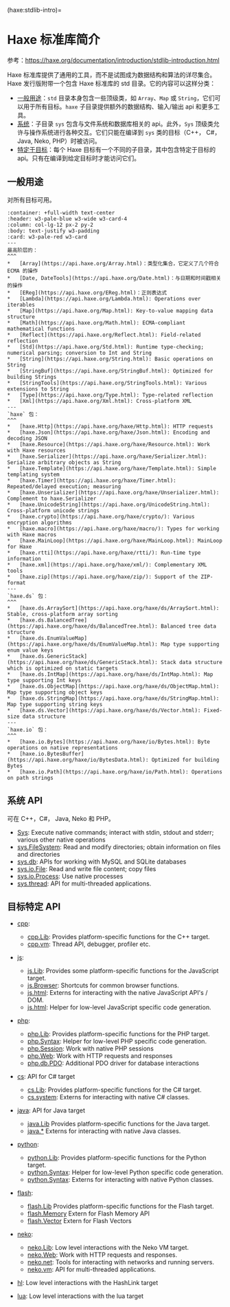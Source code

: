 (haxe:stdlib-intro)=
# Haxe 标准库简介

参考：https://haxe.org/documentation/introduction/stdlib-introduction.html

Haxe 标准库提供了通用的工具，而不是试图成为数据结构和算法的详尽集合。Haxe 发行版附带一个包含 Haxe 标准库的 std 目录。它的内容可以这样分类：

- [一般用途](https://haxe.org/documentation/introduction/stdlib-introduction.html#general-purpose-api)：`std` 目录本身包含一些顶级类，如 `Array`、`Map` 或 `String`，它们可以用于所有目标。`haxe` 子目录提供额外的数据结构、输入/输出 api 和更多工具。
- [系统](https://haxe.org/documentation/introduction/stdlib-introduction.html#sys-api)：子目录 `sys` 包含与文件系统和数据库相关的 api。此外，`Sys` 顶级类允许与操作系统进行各种交互。它们只能在编译到 `sys` 类的目标（C++， C#， Java, Neko, PHP）时被访问。
- [特定于目标](https://haxe.org/documentation/introduction/stdlib-introduction.html#target-apis)：每个 Haxe 目标有一个不同的子目录，其中包含特定于目标的 api。只有在编译到给定目标时才能访问它们。

## 一般用途

对所有目标可用。

````{panels}
:container: +full-width text-center
:header: w3-pale-blue w3-wide w3-card-4 
:column: col-lg-12 px-2 py-2
:body: text-justify w3-padding
:card: w3-pale-red w3-card
---
最高阶层的：
^^^
*   [Array](https://api.haxe.org/Array.html)：类型化集合，它定义了几个符合 ECMA 的操作
*   [Date, DateTools](https://api.haxe.org/Date.html)：与日期和时间戳相关的操作
*   [EReg](https://api.haxe.org/EReg.html)：正则表达式
*   [Lambda](https://api.haxe.org/Lambda.html): Operations over iterables
*   [Map](https://api.haxe.org/Map.html): Key-to-value mapping data structure
*   [Math](https://api.haxe.org/Math.html): ECMA-compliant mathematical functions
*   [Reflect](https://api.haxe.org/Reflect.html): Field-related reflection
*   [Std](https://api.haxe.org/Std.html): Runtime type-checking; numerical parsing; conversion to Int and String
*   [String](https://api.haxe.org/String.html): Basic operations on String
*   [StringBuf](https://api.haxe.org/StringBuf.html): Optimized for building Strings
*   [StringTools](https://api.haxe.org/StringTools.html): Various extensions to String
*   [Type](https://api.haxe.org/Type.html): Type-related reflection
*   [Xml](https://api.haxe.org/Xml.html): Cross-platform XML
---
`haxe` 包：
^^^
*   [haxe.Http](https://api.haxe.org/haxe/Http.html): HTTP requests
*   [haxe.Json](https://api.haxe.org/haxe/Json.html): Encoding and decoding JSON
*   [haxe.Resource](https://api.haxe.org/haxe/Resource.html): Work with Haxe resources
*   [haxe.Serializer](https://api.haxe.org/haxe/Serializer.html): Serialize arbitrary objects as String
*   [haxe.Template](https://api.haxe.org/haxe/Template.html): Simple templating system
*   [haxe.Timer](https://api.haxe.org/haxe/Timer.html): Repeated/delayed execution; measuring
*   [haxe.Unserializer](https://api.haxe.org/haxe/Unserializer.html): Complement to haxe.Serializer
*   [haxe.UnicodeString](https://api.haxe.org/UnicodeString.html): Cross-platform unicode strings
*   [haxe.crypto](https://api.haxe.org/haxe/crypto/): Various encryption algorithms
*   [haxe.macro](https://api.haxe.org/haxe/macro/): Types for working with Haxe macros
*   [haxe.MainLoop](https://api.haxe.org/haxe/MainLoop.html): MainLoop for Haxe
*   [haxe.rtti](https://api.haxe.org/haxe/rtti/): Run-time type information
*   [haxe.xml](https://api.haxe.org/haxe/xml/): Complementary XML tools
*   [haxe.zip](https://api.haxe.org/haxe/zip/): Support of the ZIP-format
---
`haxe.ds` 包：
^^^
*   [haxe.ds.ArraySort](https://api.haxe.org/haxe/ds/ArraySort.html): Stable, cross-platform array sorting
*   [haxe.ds.BalancedTree](https://api.haxe.org/haxe/ds/BalancedTree.html): Balanced tree data structure
*   [haxe.ds.EnumValueMap](https://api.haxe.org/haxe/ds/EnumValueMap.html): Map type supporting enum value keys
*   [haxe.ds.GenericStack](https://api.haxe.org/haxe/ds/GenericStack.html): Stack data structure which is optimized on static targets
*   [haxe.ds.IntMap](https://api.haxe.org/haxe/ds/IntMap.html): Map type supporting Int keys
*   [haxe.ds.ObjectMap](https://api.haxe.org/haxe/ds/ObjectMap.html): Map type supporting object keys
*   [haxe.ds.StringMap](https://api.haxe.org/haxe/ds/StringMap.html): Map type supporting string keys
*   [haxe.ds.Vector](https://api.haxe.org/haxe/ds/Vector.html): Fixed-size data structure
---
`haxe.io` 包：
^^^
*   [haxe.io.Bytes](https://api.haxe.org/haxe/io/Bytes.html): Byte operations on native representations
*   [haxe.io.BytesBuffer](https://api.haxe.org/haxe/io/BytesData.html): Optimized for building Bytes
*   [haxe.io.Path](https://api.haxe.org/haxe/io/Path.html): Operations on path strings
````

## 系统 API

可在 C++，C#， Java, Neko 和 PHP。

*   [Sys](https://api.haxe.org/Sys.html): Execute native commands; interact with stdin, stdout and stderr; various other native operations
*   [sys.FileSystem](https://api.haxe.org/sys/FileSystem.html): Read and modify directories; obtain information on files and directories
*   [sys.db](https://api.haxe.org/sys/db/): APIs for working with MySQL and SQLite databases
*   [sys.io.File](https://api.haxe.org/sys/io/File.html): Read and write file content; copy files
*   [sys.io.Process](https://api.haxe.org/sys/io/Process.html): Use native processes
*   [sys.thread](https://api.haxe.org/sys/thread/): API for multi-threaded applications.

## 目标特定 API

*   [cpp](https://api.haxe.org/cpp/):

    *   [cpp.Lib](https://api.haxe.org/cpp/Lib.html): Provides platform-specific functions for the C++ target.
    *   [cpp.vm](https://api.haxe.org/cpp/vm/): Thread API, debugger, profiler etc.
*   [js](https://api.haxe.org/js/):

    *   [js.Lib](https://api.haxe.org/js/Lib.html): Provides some platform-specific functions for the JavaScript target.
    *   [js.Browser](https://api.haxe.org/js/Browser.html): Shortcuts for common browser functions.
    *   [js.html](https://api.haxe.org/js/html/): Externs for interacting with the native JavaScript API's / DOM.
    *   [js.html](https://api.haxe.org/js/Syntax.html): Helper for low-level JavaScript specific code generation.
*   [php](https://api.haxe.org/php/):

    *   [php.Lib](https://api.haxe.org/php/Lib.html): Provides platform-specific functions for the PHP target.
    *   [php.Syntax](https://api.haxe.org/php/Syntax.html): Helper for low-level PHP specific code generation.
    *   [php.Session](https://api.haxe.org/php/Session.html): Work with native PHP sessions
    *   [php.Web](https://api.haxe.org/php/Web.html): Work with HTTP requests and responses
    *   [php.db.PDO](https://api.haxe.org/php/db/PDO.html): Additional PDO driver for database interactions
*   [cs](https://api.haxe.org/cs/): API for C# target

    *   [cs.Lib](https://api.haxe.org/cs/Lib.html): Provides platform-specific functions for the C# target.
    *   [cs.system](https://api.haxe.org/cs/system/): Externs for interacting with native C# classes.
*   [java](https://api.haxe.org/java/): API for Java target

    *   [java.Lib](https://api.haxe.org/java/Lib.html) Provides platform-specific functions for the Java target.
    *   [java.*](https://api.haxe.org/java/) Externs for interacting with native Java classes.
*   [python](https://api.haxe.org/python/):

    *   [python.Lib](https://api.haxe.org/python/Lib.html): Provides platform-specific functions for the Python target.
    *   [python.Syntax](https://api.haxe.org/python/Syntax.html): Helper for low-level Python specific code generation.
    *   [python.Syntax](https://api.haxe.org/python/lib/): Externs for interacting with native Python classes.
*   [flash](https://api.haxe.org/flash/):

    *   [flash.Lib](https://api.haxe.org/flash/Lib.html) Provides platform-specific functions for the Flash target.
    *   [flash.Memory](https://api.haxe.org/flash/Memory.html) Extern for Flash Memory API
    *   [flash.Vector](https://api.haxe.org/flash/Vector.html) Extern for Flash Vectors
*   [neko](https://api.haxe.org/neko/):

    *   [neko.Lib](https://api.haxe.org/neko/Lib.html): Low level interactions with the Neko VM target.
    *   [neko.Web](https://api.haxe.org/neko/Web.html): Work with HTTP requests and responses.
    *   [neko.net](https://api.haxe.org/neko/net/): Tools for interacting with networks and running servers.
    *   [neko.vm](https://api.haxe.org/neko/vm/): API for multi-threaded applications.
*   [hl](https://api.haxe.org/hl/): Low level interactions with the HashLink target

*   [lua](https://api.haxe.org/lua/): Low level interactions with the lua target
